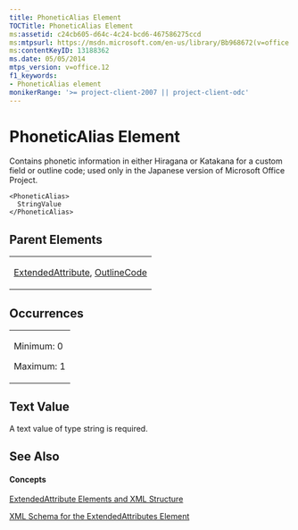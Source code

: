 ```yaml
---
title: PhoneticAlias Element
TOCTitle: PhoneticAlias Element
ms:assetid: c24cb605-d64c-4c24-bcd6-467586275ccd
ms:mtpsurl: https://msdn.microsoft.com/en-us/library/Bb968672(v=office.12)
ms:contentKeyID: 13188362
ms.date: 05/05/2014
mtps_version: v=office.12
f1_keywords:
- PhoneticAlias element
monikerRange: '>= project-client-2007 || project-client-odc'
---
```


# PhoneticAlias Element




Contains phonetic information in either Hiragana or Katakana for a custom field or outline code; used only in the Japanese version of Microsoft Office Project.

    <PhoneticAlias>
      StringValue
    </PhoneticAlias>

## Parent Elements

<table>
<colgroup>
<col style="width: 100%" />
</colgroup>
<tbody>
<tr class="odd">
<td><p><a href="bb968669(v=office.12).md">ExtendedAttribute</a>, <a href="bb968410(v=office.12).md">OutlineCode</a></p></td>
</tr>
</tbody>
</table>

## Occurrences

<table>
<colgroup>
<col style="width: 100%" />
</colgroup>
<tbody>
<tr class="odd">
<td><p>Minimum: 0</p>
<p>Maximum: 1</p></td>
</tr>
</tbody>
</table>

## Text Value

A text value of type string is required.

## See Also

#### Concepts

[ExtendedAttribute Elements and XML Structure](extendedattribute-elements-and-xml-structure.md)

[XML Schema for the ExtendedAttributes Element](xml-schema-for-the-extendedattributes-element.md)

